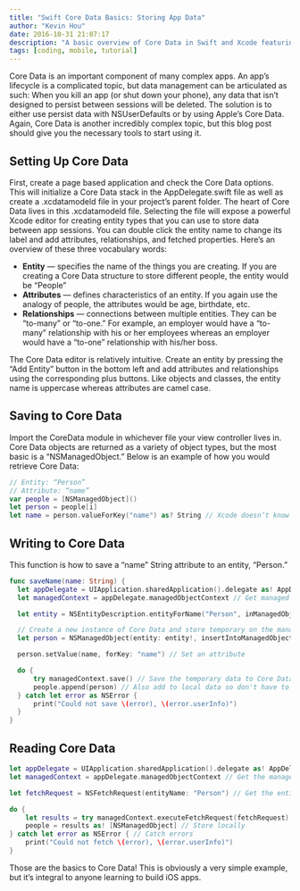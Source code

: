 ```yaml
---
title: "Swift Core Data Basics: Storing App Data"
author: "Kevin Hou"
date: 2016-10-31 21:07:17
description: "A basic overview of Core Data in Swift and Xcode featuring a short example to help you get started."
tags: [coding, mobile, tutorial]
---
```


Core Data is an important component of many complex apps. An app’s lifecycle is a complicated topic, but data management can be articulated as such: When you kill an app (or shut down your phone), any data that isn’t designed to persist between sessions will be deleted. The solution is to either use persist data with NSUserDefaults or by using Apple’s Core Data. Again, Core Data is another incredibly complex topic, but this blog post should give you the necessary tools to start using it.

## Setting Up Core Data

First, create a page based application and check the Core Data options. This will initialize a Core Data stack in the AppDelegate.swift file as well as create a .xcdatamodeld file in your project’s parent folder. The heart of Core Data lives in this .xcdatamodeld file. Selecting the file will expose a powerful Xcode editor for creating entity types that you can use to store data between app sessions. You can double click the entity name to change its label and add attributes, relationships, and fetched properties. Here’s an overview of these three vocabulary words:

- **Entity** — specifies the name of the things you are creating. If you are creating a Core Data structure to store different people, the entity would be “People”
- **Attributes** — defines characteristics of an entity. If you again use the analogy of people, the attributes would be age, birthdate, etc.
- **Relationships** — connections between multiple entities. They can be “to-many” or “to-one.” For example, an employer would have a “to-many” relationship with his or her employees whereas an employer would have a “to-one” relationship with his/her boss.

The Core Data editor is relatively intuitive. Create an entity by pressing the “Add Entity” button in the bottom left and add attributes and relationships using the corresponding plus buttons. Like objects and classes, the entity name is uppercase whereas attributes are camel case.

## Saving to Core Data

Import the CoreData module in whichever file your view controller lives in. Core Data objects are returned as a variety of object types, but the most basic is a “NSManagedObject.” Below is an example of how you would retrieve Core Data:

```swift
// Entity: “Person”
// Attribute: “name”
var people = [NSManagedObject]()
let person = people[i]
let name = person.valueForKey("name") as? String // Xcode doesn’t know what type the value is
```

## Writing to Core Data

This function is how to save a “name” String attribute to an entity, “Person.”

```swift
func saveName(name: String) {
  let appDelegate = UIApplication.sharedApplication().delegate as! AppDelegate // Access the app delegate in order to save to Core Data
  let managedContext = appDelegate.managedObjectContext // Get managed object context

  let entity = NSEntityDescription.entityForName("Person", inManagedObjectContext: managedContext) // Identify the entity

  // Create a new instance of Core Data and store temporary on the managedContext
  let person = NSManagedObject(entity: entity!, insertIntoManagedObjectContext: managedContext)

  person.setValue(name, forKey: "name") // Set an attribute

  do {
      try managedContext.save() // Save the temporary data to Core Data
      people.append(person) // Also add to local data so don't have to be constantly reading Core Data
  } catch let error as NSError {
      print("Could not save \(error), \(error.userInfo)")
  }
}
```

## Reading Core Data

```swift
let appDelegate = UIApplication.sharedApplication().delegate as! AppDelegate // Get App Delegate
let managedContext = appDelegate.managedObjectContext // Get the managed object context

let fetchRequest = NSFetchRequest(entityName: "Person") // Get the entity objects from Core Data

do {
    let results = try managedContext.executeFetchRequest(fetchRequest) // Fetch results
    people = results as! [NSManagedObject] // Store locally
} catch let error as NSError { // Catch errors
    print("Could not fetch \(error), \(error.userInfo)")
}
```

Those are the basics to Core Data! This is obviously a very simple example, but it’s integral to anyone learning to build iOS apps.
